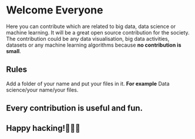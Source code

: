 # Welcome Everyone
Here you can contribute which are related to big data, data science or machine learning. It will be a great open source contribution for the society.
The contribution could be any data visualisation, big data activities, datasets or any machine learning algorithms because __no contribution is small__.

## Rules
Add a folder of your name and put your files in it.
__For example__ Data science/your name/your files.

## Every contribution is useful and fun.

## Happy hacking!🐱‍💻👾
